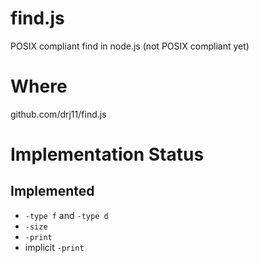 # find.js

POSIX compliant find in node.js (not POSIX
compliant yet)

# Where

github.com/drj11/find.js

# Implementation Status

## Implemented

* `-type f` and `-type d`
* `-size`
* `-print`
* implicit `-print`
